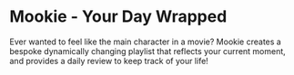 # Mookie - Your Day Wrapped
Ever wanted to feel like the main character in a movie? Mookie creates a bespoke dynamically changing playlist that reflects your current moment, and provides a daily review to keep track of your life! 